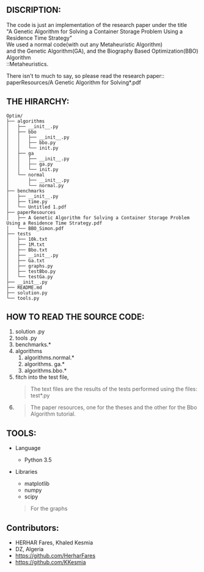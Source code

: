 DISCRIPTION:
-
The code is just an implementation of the research paper under the title<br>
"A Genetic Algorithm for Solving a Container Storage Problem Using a Residence Time Strategy"
<br>
We used a normal code(with out any Metaheuristic Algorithm)<br>
and the Genetic Algorithm(GA), and the Biography Based Optimization(BBO) Algorithm<br>::Metaheuristics.<br>

There isn't to much to say, so please read the research paper:: <br>
paperResources/A Genetic Algorithm for Solving*.pdf

THE HIRARCHY:
-
```
Optim/
├── algorithms
│   ├── __init__.py
│   ├── bbo
│   │   ├── __init__.py
│   │   ├── bbo.py
│   │   └── init.py
│   ├── ga
│   │   ├── __init__.py
│   │   ├── ga.py
│   │   └── init.py
│   └── normal
│       ├── __init__.py
│       └── normal.py
├── benchmarks
│   ├── __init__.py
│   ├── time.py
│   └── Untitled 1.pdf
├── paperResources
│   ├── A Genetic Algorithm for Solving a Container Storage Problem Using a Residence Time Strategy.pdf
│   └── BBO_Simon.pdf
├── tests
│   ├── 10k.txt
│   ├── 1M.txt
│   ├── Bbo.txt
│   ├── __init__.py
│   ├── Ga.txt
│   ├── graphs.py
│   ├── testBbo.py
│   └── testGa.py
├── __init__.py
├── README.md
├── solution.py
└── tools.py

```
    
HOW TO READ THE SOURCE CODE:
---------------
1. solution .py
2. tools .py
3. benchmarks.*
4. algorithms
    1. algorithms.normal.*
    2. algorithms. ga.*
    3. algorithms.bbo.*
5. fitch into the test file,
   >The text files are the results of the tests performed
   using the files: test*.py
6. >The paper resources, one for the theses and the other for the
    Bbo Algorithm tutorial.


TOOLS:
-
* Language
	* Python 3.5

* Libraries
	* matplotlib
	* numpy
	* scipy
	> For the graphs
 
Contributors:
-
* HERHAR Fares, Khaled Kesmia
* DZ, Algeria
* https://github.com/HerharFares
* https://github.com/KKesmia